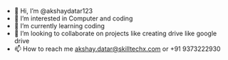 - 👋 Hi, I’m @akshaydatar123
- 👀 I’m interested in Computer and coding
- 🌱 I’m currently learning coding
- 💞️ I’m looking to collaborate on projects like creating drive like google drive
- 📫 How to reach me akshay.datar@skilltechx.com or +91 9373222930

<!---
akshaydatar123/akshaydatar123 is a ✨ special ✨ repository because its `README.md` (this file) appears on your GitHub profile.
You can click the Preview link to take a look at your changes.
--->
